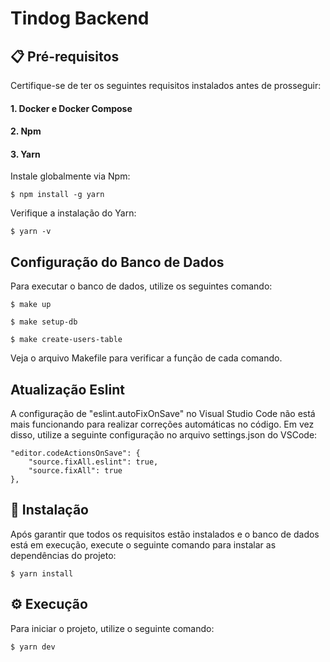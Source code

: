 # Tindog Backend

## 📋 Pré-requisitos

Certifique-se de ter os seguintes requisitos instalados antes de prosseguir:

#### 1. Docker e Docker Compose
#### 2. Npm
#### 3. Yarn
Instale globalmente via Npm:

```
$ npm install -g yarn
```
Verifique a instalação do Yarn:
```
$ yarn -v
```


## Configuração do Banco de Dados
Para executar o banco de dados, utilize os seguintes comando:
```
$ make up
```
```
$ make setup-db
```
```
$ make create-users-table
```

Veja o arquivo Makefile para verificar a função de cada comando.

## Atualização Eslint
A configuração de "eslint.autoFixOnSave" no Visual Studio Code não está mais funcionando para realizar correções automáticas no código. Em vez disso, utilize a seguinte configuração no arquivo settings.json do VSCode:
```
"editor.codeActionsOnSave": {
    "source.fixAll.eslint": true,
    "source.fixAll": true
},
```

## 🔧 Instalação
Após garantir que todos os requisitos estão instalados e o banco de dados está em execução, execute o seguinte comando para instalar as dependências do projeto:
```
$ yarn install
```

## ⚙️ Execução
Para iniciar o projeto, utilize o seguinte comando:
```
$ yarn dev
```

